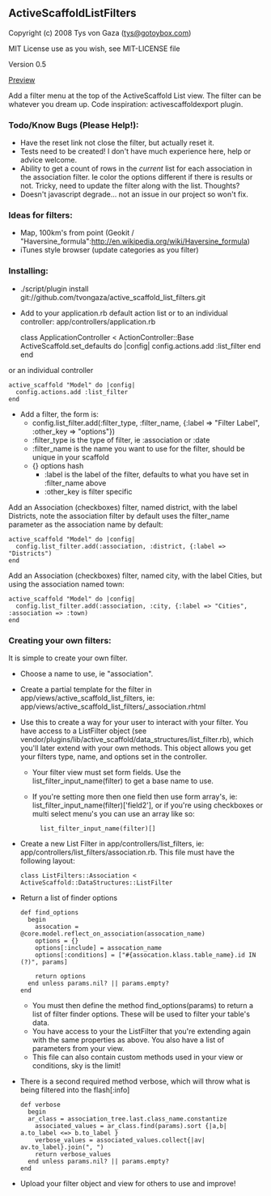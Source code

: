 

ActiveScaffoldListFilters
-------------------------

Copyright (c) 2008 Tys von Gaza (tys@gotoybox.com)

MIT License use as you wish, see MIT-LICENSE file

Version 0.5

[Preview](http://farm4.static.flickr.com/3402/3257194048_1b75c0b966_o.png)

Add a filter menu at the top of the ActiveScaffold List view.  The filter can be whatever you dream up.  Code inspiration: activescaffoldexport plugin.

### Todo/Know Bugs (Please Help!):

  * Have the reset link not close the filter, but actually reset it.
  * Tests need to be created!  I don't have much experience here, help or advice welcome.
  * Ability to get a count of rows in the _current_ list for each association in the association filter.  Ie color the options different if there is results or not.  Tricky, need to update the filter along with the list.  Thoughts?
  * Doesn't javascript degrade... not an issue in our project so won't fix.

### Ideas for filters:

  * Map, 100km's from point (Geokit / "Haversine_formula":http://en.wikipedia.org/wiki/Haversine_formula)
  * iTunes style browser (update categories as you filter)

### Installing:

  * ./script/plugin install git://github.com/tvongaza/active_scaffold_list_filters.git
  * Add to your application.rb default action list or to an individual controller: app/controllers/application.rb

    class ApplicationController < ActionController::Base
      ActiveScaffold.set_defaults do |config|
        config.actions.add :list_filter
      end
    end

or an individual controller

    active_scaffold "Model" do |config|
      config.actions.add :list_filter
    end

  * Add a filter, the form is:
    * config.list_filter.add(:filter_type, :filter_name, {:label => "Filter Label", :other_key => "options"})
    * :filter_type is the type of filter, ie :association or :date
    * :filter_name is the name you want to use for the filter, should be unique in your scaffold
    * {} options hash
      * :label is the label of the filter, defaults to what you have set in :filter_name above
      * :other_key is filter specific

Add an Association (checkboxes) filter, named district, with the label Districts, note the association filter by default uses the filter_name parameter as the association name by default:

    active_scaffold "Model" do |config|
      config.list_filter.add(:association, :district, {:label => "Districts")
    end

Add an Association (checkboxes) filter, named city, with the label Cities, but using the association named town:

    active_scaffold "Model" do |config|
      config.list_filter.add(:association, :city, {:label => "Cities", :association => :town)
    end


### Creating your own filters:

It is simple to create your own filter.

  * Choose a name to use, ie "association".
  * Create a partial template for the filter in app/views/active_scaffold_list_filters, ie: app/views/active_scaffold_list_filters/_association.rhtml
  * Use this to create a way for your user to interact with your filter. You have access to a ListFilter object (see vendor/plugins/lib/active_scaffold/data_structures/list_filter.rb), which you'll later extend with your own methods.  This object allows you get your filters type, name, and options set in the controller.
    * Your filter view must set form fields.  Use the list_filter_input_name(filter) to get a base name to use.
    * If you're setting more then one field then use form array's, ie: list_filter_input_name(filter)['field2'], or if you're using checkboxes or multi select menu's you can use an array like so:

            list_filter_input_name(filter)[]

  * Create a new List Filter in app/controllers/list_filters, ie: app/controllers/list_filters/association.rb.  This file must have the following layout:

        class ListFilters::Association < ActiveScaffold::DataStructures::ListFilter

  * Return a list of finder options

        def find_options
          begin
            assocation = @core.model.reflect_on_association(assocation_name)
            options = {}
            options[:include] = assocation_name
            options[:conditions] = ["#{assocation.klass.table_name}.id IN (?)", params]

            return options
          end unless params.nil? || params.empty?
        end

    * You must then define the method find_options(params) to return a list of filter finder options.  These will be used to filter your table's data.
    * You have access to your the ListFilter that you're extending again with the same properties as above.  You also have a list of parameters from your view.
    * This file can also contain custom methods used in your view or conditions, sky is the limit!

  * There is a second required method verbose, which will throw what is being filtered into the flash[:info]

        def verbose
          begin
          ar_class = association_tree.last.class_name.constantize
            associated_values = ar_class.find(params).sort {|a,b| a.to_label <=> b.to_label }
            verbose_values = associated_values.collect{|av| av.to_label}.join(", ")
            return verbose_values
          end unless params.nil? || params.empty?
        end

  * Upload your filter object and view for others to use and improve!
